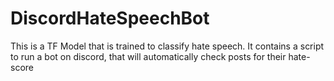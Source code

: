 # DiscordHateSpeechBot
This is a TF Model that is trained to classify hate speech. It contains a script to run a bot on discord, that will automatically check posts for their hate-score
